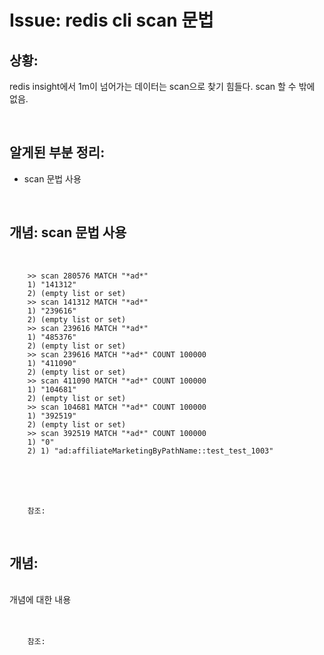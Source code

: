 <!--
author: Dailyscat
purpose: issue arrange
rules:
 (1) 헤더와 문단사이
    <br/>
    <br/>
 (2) 코드가 작성되는 부분은 >로 정리
 (3) 참조는 해당 내용 바로 아래
    <br/>
    <br/>
 (4) 명령어는 bold
 (5) 방안은 ## 안의 과정은 ###
-->

# Issue: redis cli scan 문법

## 상황:
redis insight에서 1m이 넘어가는 데이터는 scan으로 찾기 힘들다. scan 할 수 밖에 없음.


<br/>

## 알게된 부분 정리:

- scan 문법 사용

<br/>
 
## 개념: scan 문법 사용

<br/>

```
    >> scan 280576 MATCH "*ad*"
    1) "141312"
    2) (empty list or set)
    >> scan 141312 MATCH "*ad*"
    1) "239616"
    2) (empty list or set)
    >> scan 239616 MATCH "*ad*"
    1) "485376"
    2) (empty list or set)
    >> scan 239616 MATCH "*ad*" COUNT 100000
    1) "411090"
    2) (empty list or set)
    >> scan 411090 MATCH "*ad*" COUNT 100000
    1) "104681"
    2) (empty list or set)
    >> scan 104681 MATCH "*ad*" COUNT 100000
    1) "392519"
    2) (empty list or set)
    >> scan 392519 MATCH "*ad*" COUNT 100000
    1) "0"
    2) 1) "ad:affiliateMarketingByPathName::test_test_1003"
```

<br/>
<br/>
<br/>

        참조:

<br/>

## 개념:

<br/>
  개념에 대한 내용
<br/>
<br/>
<br/>

        참조:

<br/>
